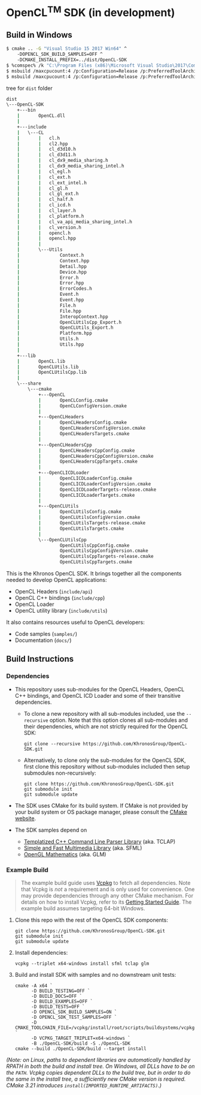 # OpenCL<sup>TM</sup> SDK (in development)

## Build in Windows

```bash
$ cmake .. -G "Visual Studio 15 2017 Win64" ^
    -DOPENCL_SDK_BUILD_SAMPLES=OFF ^
    -DCMAKE_INSTALL_PREFIX=../dist/OpenCL-SDK
$ %comspec% /k "C:\Program Files (x86)\Microsoft Visual Studio\2017\Community\VC\Auxiliary\Build\vcvars64.bat"
$ msbuild /maxcpucount:4 /p:Configuration=Release /p:PreferredToolArchitecture=x64 ALL_BUILD.vcxproj
$ msbuild /maxcpucount:4 /p:Configuration=Release /p:PreferredToolArchitecture=x64 INSTALL.vcxproj
```

tree for `dist` folder

```bash
dist
\---OpenCL-SDK
    +---bin
    |       OpenCL.dll
    |
    +---include
    |   \---CL
    |       |   cl.h
    |       |   cl2.hpp
    |       |   cl_d3d10.h
    |       |   cl_d3d11.h
    |       |   cl_dx9_media_sharing.h
    |       |   cl_dx9_media_sharing_intel.h
    |       |   cl_egl.h
    |       |   cl_ext.h
    |       |   cl_ext_intel.h
    |       |   cl_gl.h
    |       |   cl_gl_ext.h
    |       |   cl_half.h
    |       |   cl_icd.h
    |       |   cl_layer.h
    |       |   cl_platform.h
    |       |   cl_va_api_media_sharing_intel.h
    |       |   cl_version.h
    |       |   opencl.h
    |       |   opencl.hpp
    |       |
    |       \---Utils
    |               Context.h
    |               Context.hpp
    |               Detail.hpp
    |               Device.hpp
    |               Error.h
    |               Error.hpp
    |               ErrorCodes.h
    |               Event.h
    |               Event.hpp
    |               File.h
    |               File.hpp
    |               InteropContext.hpp
    |               OpenCLUtilsCpp_Export.h
    |               OpenCLUtils_Export.h
    |               Platform.hpp
    |               Utils.h
    |               Utils.hpp
    |
    +---lib
    |       OpenCL.lib
    |       OpenCLUtils.lib
    |       OpenCLUtilsCpp.lib
    |
    \---share
        \---cmake
            +---OpenCL
            |       OpenCLConfig.cmake
            |       OpenCLConfigVersion.cmake
            |
            +---OpenCLHeaders
            |       OpenCLHeadersConfig.cmake
            |       OpenCLHeadersConfigVersion.cmake
            |       OpenCLHeadersTargets.cmake
            |
            +---OpenCLHeadersCpp
            |       OpenCLHeadersCppConfig.cmake
            |       OpenCLHeadersCppConfigVersion.cmake
            |       OpenCLHeadersCppTargets.cmake
            |
            +---OpenCLICDLoader
            |       OpenCLICDLoaderConfig.cmake
            |       OpenCLICDLoaderConfigVersion.cmake
            |       OpenCLICDLoaderTargets-release.cmake
            |       OpenCLICDLoaderTargets.cmake
            |
            +---OpenCLUtils
            |       OpenCLUtilsConfig.cmake
            |       OpenCLUtilsConfigVersion.cmake
            |       OpenCLUtilsTargets-release.cmake
            |       OpenCLUtilsTargets.cmake
            |
            \---OpenCLUtilsCpp
                    OpenCLUtilsCppConfig.cmake
                    OpenCLUtilsCppConfigVersion.cmake
                    OpenCLUtilsCppTargets-release.cmake
                    OpenCLUtilsCppTargets.cmake
```



This is the Khronos OpenCL SDK. It brings together all the components needed to
develop OpenCL applications:

- OpenCL Headers (`include/api`)
- OpenCL C++ bindings (`include/cpp`)
- OpenCL Loader
- OpenCL utility library (`include/utils`)

It also contains resources useful to OpenCL developers:

- Code samples (`samples/`)
- Documentation (`docs/`)

## Build Instructions

### Dependencies

- This repository uses sub-modules for the OpenCL Headers, OpenCL C++ bindings, and OpenCL ICD Loader and some of their transitive dependencies.

  - To clone a new repository with all sub-modules included, use the `--recursive` option. Note that this option clones all sub-modules and their dependencies, which are not strictly required for the OpenCL SDK:

        git clone --recursive https://github.com/KhronosGroup/OpenCL-SDK.git

  - Alternatively, to clone only the sub-modules for the OpenCL SDK, first clone this repository without sub-modules included then setup submodules non-recursively:

        git clone https://github.com/KhronosGroup/OpenCL-SDK.git
        git submodule init
        git submodule update

- The SDK uses CMake for its build system.
If CMake is not provided by your build system or OS package manager, please consult the [CMake website](https://cmake.org).

- The SDK samples depend on

  - [Templatized C++ Command Line Parser Library](http://tclap.sourceforge.net/) (aka. TCLAP)
  - [Simple and Fast Multimedia Library](https://www.sfml-dev.org/) (aka. SFML)
  - [OpenGL Mathematics](https://glm.g-truc.net/0.9.9/index.html) (aka. GLM)

### Example Build

> The example build guide uses [Vcpkg](https://vcpkg.io/en/index.html) to fetch all dependencies. Note that Vcpkg is _not_ a requirement and is only used for convenience. One may provide dependencies through any other CMake mechanism. For details on how to install Vcpkg, refer to its [Getting Started Guide](https://vcpkg.io/en/getting-started.html). The example build assumes targeting 64-bit Windows.

1. Clone this repo with the rest of the OpenCL SDK components:

       git clone https://github.com/KhronosGroup/OpenCL-SDK.git
       git submodule init
       git submodule update

1. Install dependencies:

       vcpkg --triplet x64-windows install sfml tclap glm

1. Build and install SDK with samples and no downstream unit tests:

       cmake -A x64 `
             -D BUILD_TESTING=OFF `
             -D BUILD_DOCS=OFF `
             -D BUILD_EXAMPLES=OFF `
             -D BUILD_TESTS=OFF `
             -D OPENCL_SDK_BUILD_SAMPLES=ON `
             -D OPENCL_SDK_TEST_SAMPLES=OFF `
             -D CMAKE_TOOLCHAIN_FILE=/vcpkg/install/root/scripts/buildsystems/vcpkg.cmake `
             -D VCPKG_TARGET_TRIPLET=x64-windows `
             -B ./OpenCL-SDK/build -S ./OpenCL-SDK
       cmake --build ./OpenCL-SDK/build --target install

_(Note: on Linux, paths to dependent libraries are automatically handled by RPATH in both the build and install tree. On Windows, all DLLs have to be on the `PATH`. Vcpkg copies dependent DLLs to the build tree, but in order to do the same in the install tree, a sufficiently new CMake version is required. CMake 3.21 introduces `install(IMPORTED_RUNTIME_ARTIFACTS)`.)_
